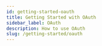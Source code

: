 ```yaml
---
id: getting-started-oauth
title: Getting Started with OAuth
sidebar_label: OAuth
description: How to use OAuth
slug: /getting-started/oauth
---
```

